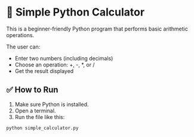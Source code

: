 # 🧮 Simple Python Calculator

This is a beginner-friendly Python program that performs basic arithmetic operations.

The user can:
- Enter two numbers (including decimals)
- Choose an operation: +, -, *, or /
- Get the result displayed

## ✅ How to Run

1. Make sure Python is installed.
2. Open a terminal.
3. Run the file like this:

```bash
python simple_calculator.py
